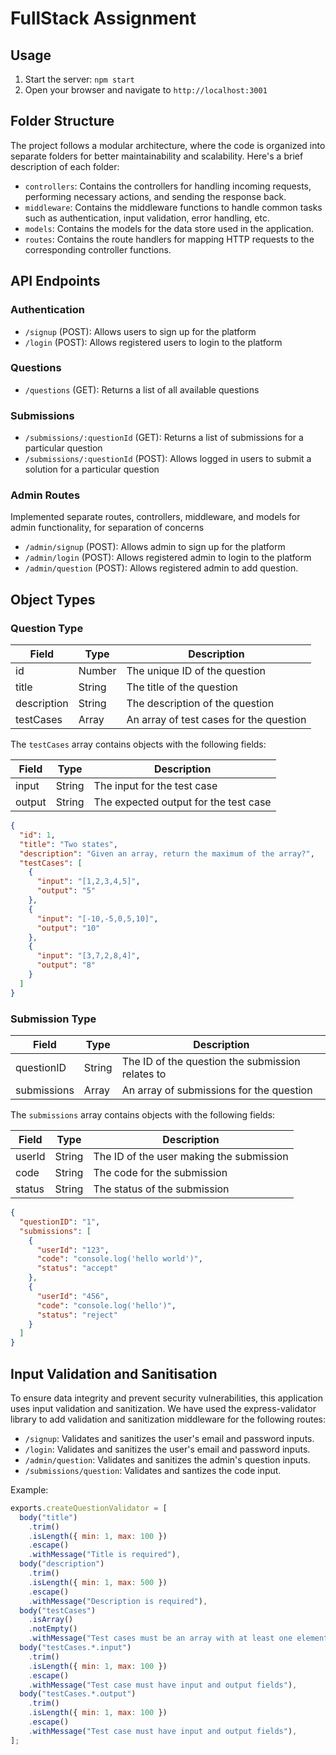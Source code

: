 # FullStack Assignment

## Usage

1. Start the server: `npm start`
2. Open your browser and navigate to `http://localhost:3001`
## Folder Structure

The project follows a modular architecture, where the code is organized into separate folders for better maintainability and scalability. Here's a brief description of each folder:

- `controllers`: Contains the controllers for handling incoming requests, performing necessary actions, and sending the response back.
- `middleware`: Contains the middleware functions to handle common tasks such as authentication, input validation, error handling, etc.
- `models`: Contains the models for the data store used in the application.
- `routes`: Contains the route handlers for mapping HTTP requests to the corresponding controller functions.

## API Endpoints

### Authentication

- `/signup` (POST): Allows users to sign up for the platform
- `/login` (POST): Allows registered users to login to the platform

### Questions

- `/questions` (GET): Returns a list of all available questions

### Submissions

- `/submissions/:questionId` (GET): Returns a list of submissions for a particular question
- `/submissions/:questionId` (POST): Allows logged in users to submit a solution for a particular question
 ### Admin Routes
 Implemented separate routes, controllers, middleware, and models for admin functionality, for separation of concerns
- `/admin/signup` (POST): Allows admin to sign up for the platform
- `/admin/login` (POST): Allows registered admin to login to the platform
-  `/admin/question` (POST): Allows registered admin to add question.
## Object Types

### Question Type

| Field       | Type   | Description                          |
| ----------- | ------ | ------------------------------------ |
| id          | Number | The unique ID of the question        |
| title       | String | The title of the question            |
| description | String | The description of the question      |
| testCases   | Array  | An array of test cases for the question |

The `testCases` array contains objects with the following fields:

| Field  | Type   | Description                     |
| ------ | ------ | ------------------------------- |
| input  | String | The input for the test case     |
| output | String | The expected output for the test case |

```json
{
  "id": 1,
  "title": "Two states",
  "description": "Given an array, return the maximum of the array?",
  "testCases": [
    {
      "input": "[1,2,3,4,5]",
      "output": "5"
    },
    {
      "input": "[-10,-5,0,5,10]",
      "output": "10"
    },
    {
      "input": "[3,7,2,8,4]",
      "output": "8"
    }
  ]
}
```

### Submission Type

| Field        | Type   | Description                                    |
| ------------ | ------ | ---------------------------------------------- |
| questionID   | String | The ID of the question the submission relates to |
| submissions  | Array  | An array of submissions for the question        |

The `submissions` array contains objects with the following fields:

| Field   | Type   | Description                        |
| ------- | ------ | ---------------------------------- |
| userId  | String | The ID of the user making the submission |
| code    | String | The code for the submission        |
| status  | String | The status of the submission       |

```json
{
  "questionID": "1",
  "submissions": [
    {
      "userId": "123",
      "code": "console.log('hello world')",
      "status": "accept"
    },
    {
      "userId": "456",
      "code": "console.log('hello')",
      "status": "reject"
    }
  ]
}
```


## Input Validation and Sanitisation

To ensure data integrity and prevent security vulnerabilities, this application uses input validation and sanitization. We have used the express-validator library to add validation and sanitization middleware for the following routes:

- `/signup`: Validates and sanitizes the user's email and password inputs.
- `/login`: Validates and sanitizes the user's email and password inputs.
- `/admin/question`: Validates and sanitizes the admin's question inputs.
- `/submissions/question`: Validates and santizes the code input.

Example:
```js
exports.createQuestionValidator = [
  body("title")
    .trim()
    .isLength({ min: 1, max: 100 })
    .escape()
    .withMessage("Title is required"),
  body("description")
    .trim()
    .isLength({ min: 1, max: 500 })
    .escape()
    .withMessage("Description is required"),
  body("testCases")
    .isArray()
    .notEmpty()
    .withMessage("Test cases must be an array with at least one element"),
  body("testCases.*.input")
    .trim()
    .isLength({ min: 1, max: 100 })
    .escape()
    .withMessage("Test case must have input and output fields"),
  body("testCases.*.output")
    .trim()
    .isLength({ min: 1, max: 100 })
    .escape()
    .withMessage("Test case must have input and output fields"),
];
```

